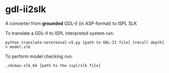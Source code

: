 # gdl-ii2slk
A converter from **grounded** GDL-II (in ASP-format) to ISPL SLK

To translate a GDL-II to ISPL interpreted system run:

```
python translate-noterminal-v5.py [path to GDL-II file] [recall depth] > model.slk

```

To perform model checking run:
```
./mcmas-slk_64 [path to the ispl/slk file]

```

